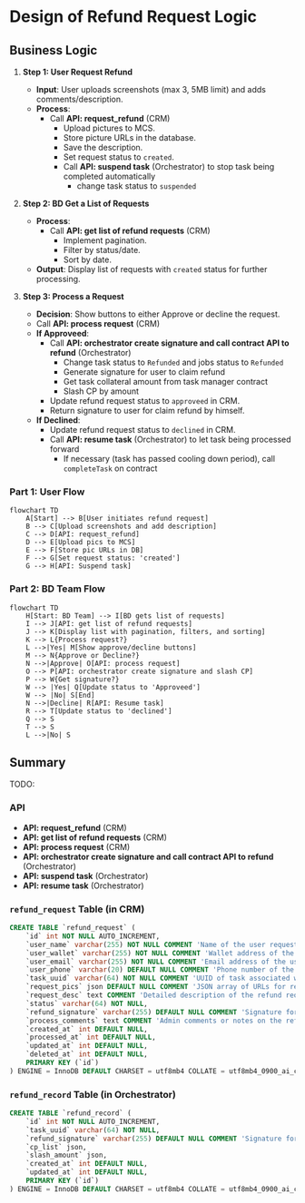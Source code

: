# Design of Refund Request Logic

## Business Logic

1. **Step 1: User Request Refund**  
   - **Input**: User uploads screenshots (max 3, 5MB limit) and adds comments/description.  
   - **Process**:  
     - Call **API: request_refund** (CRM)
       - Upload pictures to MCS.  
       - Store picture URLs in the database.  
       - Save the description.  
       - Set request status to `created`.
       - Call **API: suspend task** (Orchestrator) to stop task being completed automatically
         - change task status to `suspended`

2. **Step 2: BD Get a List of Requests**  
   - **Process**:  
     - Call **API: get list of refund requests**  (CRM)
       - Implement pagination.  
       - Filter by status/date.  
       - Sort by date.  
   - **Output**: Display list of requests with `created` status for further processing.

3. **Step 3: Process a Request**  
   - **Decision**: Show buttons to either Approve or decline the request.  
   - Call **API: process request** (CRM)
   - **If Approveed**:  
     - Call **API: orchestrator create signature and call contract API to refund** (Orchestrator)
       - Change task status to `Refunded` and jobs status to `Refunded` 
       - Generate signature for user to claim refund
       - Get task collateral amount from task manager contract
       - Slash CP by amount
     - Update refund request status to `approveed` in CRM.
     - Return signature to user for claim refund by himself.
   - **If Declined**:  
     - Update refund request status to `declined` in CRM.
     - Call **API: resume task** (Orchestrator) to let task being processed forward
       - If necessary (task has passed cooling down period), call `completeTask` on contract

### Part 1: User Flow

```mermaid
flowchart TD
    A[Start] --> B[User initiates refund request]
    B --> C[Upload screenshots and add description]
    C --> D[API: request_refund]
    D --> E[Upload pics to MCS]
    E --> F[Store pic URLs in DB]
    F --> G[Set request status: 'created']
    G --> H[API: Suspend task]
```

### Part 2: BD Team Flow

```mermaid
flowchart TD
    H[Start: BD Team] --> I[BD gets list of requests]
    I --> J[API: get list of refund requests]
    J --> K[Display list with pagination, filters, and sorting]
    K --> L{Process request?}
    L -->|Yes| M[Show approve/decline buttons]
    M --> N{Approve or Decline?}
    N -->|Approve| O[API: process request]
    O --> P[API: orchestrator create signature and slash CP]
    P --> W{Get signature?}
    W --> |Yes| Q[Update status to 'Approveed']
    W --> |No| S[End]
    N -->|Decline| R[API: Resume task]
    R --> T[Update status to 'declined']
    Q --> S
    T --> S
    L -->|No| S
```

## Summary

TODO:

### API

- **API: request_refund** (CRM)
- **API: get list of refund requests**  (CRM)
- **API: process request** (CRM)
- **API: orchestrator create signature and call contract API to refund** (Orchestrator)
- **API: suspend task** (Orchestrator)
- **API: resume task** (Orchestrator)

### `refund_request` Table (in CRM)

```sql
CREATE TABLE `refund_request` (
    `id` int NOT NULL AUTO_INCREMENT,
    `user_name` varchar(255) NOT NULL COMMENT 'Name of the user requesting the refund',
    `user_wallet` varchar(255) NOT NULL COMMENT 'Wallet address of the user',
    `user_email` varchar(255) NOT NULL COMMENT 'Email address of the user',
    `user_phone` varchar(20) DEFAULT NULL COMMENT 'Phone number of the user (optional)',
    `task_uuid` varchar(64) NOT NULL COMMENT 'UUID of task associated with the refund request',
    `request_pics` json DEFAULT NULL COMMENT 'JSON array of URLs for refund request pictures',
    `request_desc` text COMMENT 'Detailed description of the refund request',
    `status` varchar(64) NOT NULL,
    `refund_signature` varchar(255) DEFAULT NULL COMMENT 'Signature for refund (if approved)',
    `process_comments` text COMMENT 'Admin comments or notes on the refund process',
    `created_at` int DEFAULT NULL,
    `processed_at` int DEFAULT NULL,
    `updated_at` int DEFAULT NULL,
    `deleted_at` int DEFAULT NULL,
    PRIMARY KEY (`id`)
) ENGINE = InnoDB DEFAULT CHARSET = utf8mb4 COLLATE = utf8mb4_0900_ai_ci;
```


### `refund_record` Table (in Orchestrator)


```sql
CREATE TABLE `refund_record` (
    `id` int NOT NULL AUTO_INCREMENT,
    `task_uuid` varchar(64) NOT NULL,
    `refund_signature` varchar(255) DEFAULT NULL COMMENT 'Signature for refund (if approved)',
    `cp_list` json,
    `slash_amount` json,
    `created_at` int DEFAULT NULL,
    `updated_at` int DEFAULT NULL,
    PRIMARY KEY (`id`)
) ENGINE = InnoDB DEFAULT CHARSET = utf8mb4 COLLATE = utf8mb4_0900_ai_ci;
```